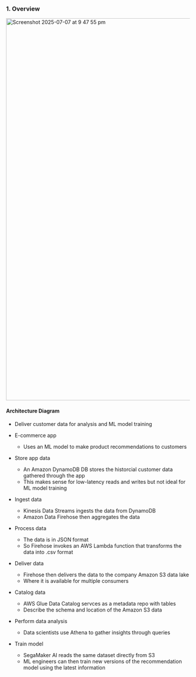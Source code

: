 ### 1. Overview
<img width="1045" alt="Screenshot 2025-07-07 at 9 47 55 pm" src="https://github.com/user-attachments/assets/73082b95-0ce9-4832-af17-76960cfd1aca" />

#### Architecture Diagram
- Deliver customer data for analysis and ML model training

- E-commerce app
  - Uses an ML model to make product recommendations to customers

- Store app data
  - An Amazon DynamoDB DB stores the historcial customer data gathered through the app
  - This makes sense for low-latency reads and writes but not ideal for ML model training

- Ingest data
  - Kinesis Data Streams ingests the data from DynamoDB
  - Amazon Data Firehose then aggregates the data
 
- Process data
  - The data is in JSON format
  - So Firehose invokes an AWS Lambda function that transforms the data into .csv format
 
- Deliver data
  - Firehose then delivers the data to the company Amazon S3 data lake
  - Where it is available for multiple consumers
 
- Catalog data
  - AWS Glue Data Catalog servces as a metadata repo with tables
  - Describe the schema and location of the Amazon S3 data
 
- Perform data analysis
  - Data scientists use Athena to gather insights through queries
 
- Train model
  - SegaMaker AI reads the same dataset directly from S3
  - ML engineers can then train new versions of the recommendation model using the latest information
